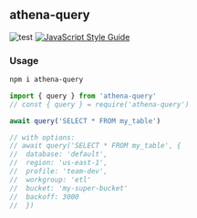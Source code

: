 ## athena-query

![test](https://github.com/hawyar/node-lib-starter/actions/workflows/test.yml/badge.svg)
[![JavaScript Style Guide](https://img.shields.io/badge/code_style-standard-brightgreen.svg)](https://standardjs.com)

### Usage

```bash
npm i athena-query
```

```javascript
import { query } from 'athena-query'
// const { query } = require('athena-query')

await query('SELECT * FROM my_table')

// with options:
// await query('SELECT * FROM my_table', {
//  database: 'default',
//  region: 'us-east-1',
//  profile: 'team-dev',
//  workgroup: 'etl'
//  bucket: 'my-super-bucket'
//  backoff: 3000
//  })
```
